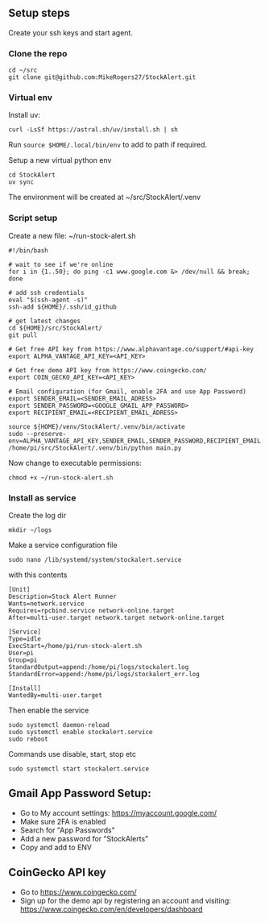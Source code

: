 ## Setup steps

Create your ssh keys and start agent.

### Clone the repo
    
```
cd ~/src
git clone git@github.com:MikeRogers27/StockAlert.git
```

### Virtual env

Install uv:

```
curl -LsSf https://astral.sh/uv/install.sh | sh
```

Run ```source $HOME/.local/bin/env``` to add to path if required.

Setup a new virtual python env

```
cd StockAlert
uv sync
```

The environment will be created at ~/src/StockAlert/.venv

### Script setup

Create a new file: ~/run-stock-alert.sh

```
#!/bin/bash

# wait to see if we're online
for i in {1..50}; do ping -c1 www.google.com &> /dev/null && break; done

# add ssh credentials
eval "$(ssh-agent -s)"
ssh-add ${HOME}/.ssh/id_github

# get latest changes
cd ${HOME}/src/StockAlert/
git pull

# Get free API key from https://www.alphavantage.co/support/#api-key
export ALPHA_VANTAGE_API_KEY=<API_KEY>

# Get free demo API key from https://www.coingecko.com/
export COIN_GECKO_API_KEY=<API_KEY>

# Email configuration (for Gmail, enable 2FA and use App Password)
export SENDER_EMAIL=<SENDER_EMAIL_ADRESS>
export SENDER_PASSWORD=<GOOGLE_GMAIL_APP_PASSWORD>
export RECIPIENT_EMAIL=<RECIPIENT_EMAIL_ADRESS>

source ${HOME}/venv/StockAlert/.venv/bin/activate
sudo --preserve-env=ALPHA_VANTAGE_API_KEY,SENDER_EMAIL,SENDER_PASSWORD,RECIPIENT_EMAIL /home/pi/src/StockAlert/.venv/bin/python main.py
```

Now change to executable permissions:

```
chmod +x ~/run-stock-alert.sh
```

### Install as service

Create the log dir

```
mkdir ~/logs
```

Make a service configuration file

```
sudo nano /lib/systemd/system/stockalert.service
```

with this contents

```
[Unit]
Description=Stock Alert Runner
Wants=network.service
Requires=rpcbind.service network-online.target
After=multi-user.target network.target network-online.target

[Service]
Type=idle
ExecStart=/home/pi/run-stock-alert.sh
User=pi
Group=pi
StandardOutput=append:/home/pi/logs/stockalert.log
StandardError=append:/home/pi/logs/stockalert_err.log

[Install]
WantedBy=multi-user.target
```

Then enable the service
    
```
sudo systemctl daemon-reload
sudo systemctl enable stockalert.service
sudo reboot
```

Commands use disable, start, stop etc

```
sudo systemctl start stockalert.service
```

## Gmail App Password Setup:

* Go to My account settings: https://myaccount.google.com/
* Make sure 2FA is enabled
* Search for "App Passwords"
* Add a new password for "StockAlerts"
* Copy and add to ENV

## CoinGecko API key

* Go to https://www.coingecko.com/
* Sign up for the demo api by registering an account and visiting:
    https://www.coingecko.com/en/developers/dashboard
